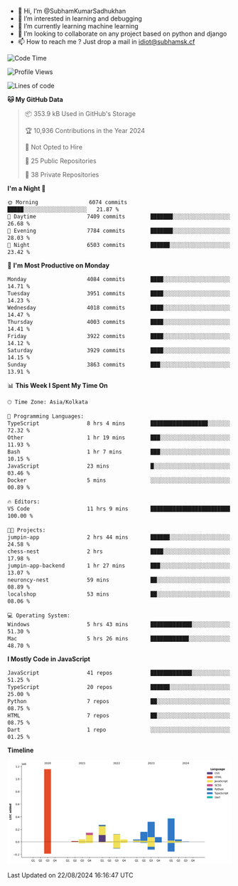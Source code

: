 - 👋 Hi, I’m @SubhamKumarSadhukhan
- 👀 I’m interested in learning and debugging
- 🌱 I’m currently learning machine learning
- 💞️ I’m looking to collaborate on any project based on python and django
- 📫 How to reach me ?
      Just drop a mail in idiot@subhamsk.cf

<!---
SubhamKumarSadhukhan/SubhamKumarSadhukhan is a ✨ special ✨ repository because its `README.md` (this file) appears on your GitHub profile.
You can click the Preview link to take a look at your changes.
--->


<!--START_SECTION:waka-->
![Code Time](http://img.shields.io/badge/Code%20Time-2%2C419%20hrs%203%20mins-blue)

![Profile Views](http://img.shields.io/badge/Profile%20Views-1-blue)

![Lines of code](https://img.shields.io/badge/From%20Hello%20World%20I%27ve%20Written-2.8%20million%20lines%20of%20code-blue)

**🐱 My GitHub Data** 

> 📦 353.9 kB Used in GitHub's Storage 
 > 
> 🏆 10,936 Contributions in the Year 2024
 > 
> 🚫 Not Opted to Hire
 > 
> 📜 25 Public Repositories 
 > 
> 🔑 38 Private Repositories 
 > 
**I'm a Night 🦉** 

```text
🌞 Morning                6074 commits        █████░░░░░░░░░░░░░░░░░░░░   21.87 % 
🌆 Daytime                7409 commits        ███████░░░░░░░░░░░░░░░░░░   26.68 % 
🌃 Evening                7784 commits        ███████░░░░░░░░░░░░░░░░░░   28.03 % 
🌙 Night                  6503 commits        ██████░░░░░░░░░░░░░░░░░░░   23.42 % 
```
📅 **I'm Most Productive on Monday** 

```text
Monday                   4084 commits        ████░░░░░░░░░░░░░░░░░░░░░   14.71 % 
Tuesday                  3951 commits        ████░░░░░░░░░░░░░░░░░░░░░   14.23 % 
Wednesday                4018 commits        ████░░░░░░░░░░░░░░░░░░░░░   14.47 % 
Thursday                 4003 commits        ████░░░░░░░░░░░░░░░░░░░░░   14.41 % 
Friday                   3922 commits        ████░░░░░░░░░░░░░░░░░░░░░   14.12 % 
Saturday                 3929 commits        ████░░░░░░░░░░░░░░░░░░░░░   14.15 % 
Sunday                   3863 commits        ███░░░░░░░░░░░░░░░░░░░░░░   13.91 % 
```


📊 **This Week I Spent My Time On** 

```text
🕑︎ Time Zone: Asia/Kolkata

💬 Programming Languages: 
TypeScript               8 hrs 4 mins        ██████████████████░░░░░░░   72.32 % 
Other                    1 hr 19 mins        ███░░░░░░░░░░░░░░░░░░░░░░   11.93 % 
Bash                     1 hr 7 mins         ███░░░░░░░░░░░░░░░░░░░░░░   10.15 % 
JavaScript               23 mins             █░░░░░░░░░░░░░░░░░░░░░░░░   03.46 % 
Docker                   5 mins              ░░░░░░░░░░░░░░░░░░░░░░░░░   00.89 % 

🔥 Editors: 
VS Code                  11 hrs 9 mins       █████████████████████████   100.00 % 

🐱‍💻 Projects: 
jumpin-app               2 hrs 44 mins       ██████░░░░░░░░░░░░░░░░░░░   24.58 % 
chess-nest               2 hrs               ████░░░░░░░░░░░░░░░░░░░░░   17.98 % 
jumpin-app-backend       1 hr 27 mins        ███░░░░░░░░░░░░░░░░░░░░░░   13.07 % 
neuroncy-nest            59 mins             ██░░░░░░░░░░░░░░░░░░░░░░░   08.89 % 
localshop                53 mins             ██░░░░░░░░░░░░░░░░░░░░░░░   08.06 % 

💻 Operating System: 
Windows                  5 hrs 43 mins       █████████████░░░░░░░░░░░░   51.30 % 
Mac                      5 hrs 26 mins       ████████████░░░░░░░░░░░░░   48.70 % 
```

**I Mostly Code in JavaScript** 

```text
JavaScript               41 repos            █████████████░░░░░░░░░░░░   51.25 % 
TypeScript               20 repos            ██████░░░░░░░░░░░░░░░░░░░   25.00 % 
Python                   7 repos             ██░░░░░░░░░░░░░░░░░░░░░░░   08.75 % 
HTML                     7 repos             ██░░░░░░░░░░░░░░░░░░░░░░░   08.75 % 
Dart                     1 repo              ░░░░░░░░░░░░░░░░░░░░░░░░░   01.25 % 
```



**Timeline**

![Lines of Code chart](https://raw.githubusercontent.com/SubhamKumarSadhukhan/SubhamKumarSadhukhan/main/assets/bar_graph.png)


 Last Updated on 22/08/2024 16:16:47 UTC
<!--END_SECTION:waka-->
